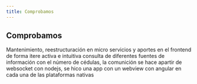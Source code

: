 ```yaml
---
title: Comprobamos
---
```


## Comprobamos

Mantenimiento, reestructuración en micro servicios y aportes en el frontend de forma itere activa e intuitiva consulta de diferentes fuentes de información con el número de cédulas, la comunición se hace apartir de websocket con nodejs, se hico una app con un webview con angular en cada una de las plataformas nativas
